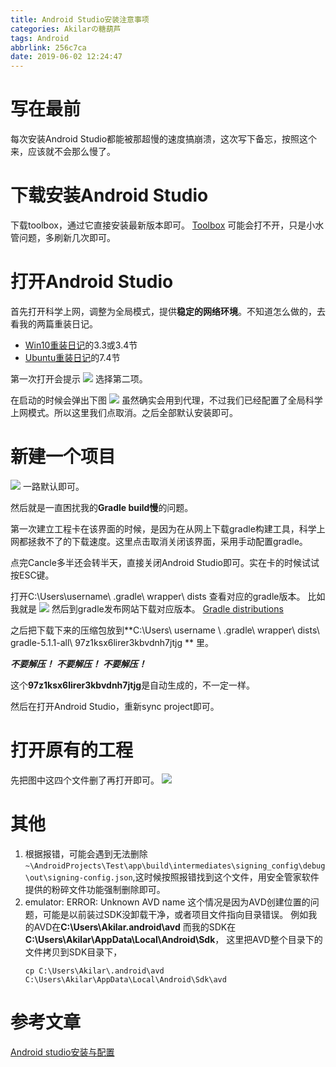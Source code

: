 ```yaml
---
title: Android Studio安装注意事项
categories: Akilarの糖葫芦
tags: Android
abbrlink: 256c7ca
date: 2019-06-02 12:24:47
---
```

# 写在最前
每次安装Android Studio都能被那超慢的速度搞崩溃，这次写下备忘，按照这个来，应该就不会那么慢了。

# 下载安装Android Studio

下载toolbox，通过它直接安装最新版本即可。
[Toolbox](https://www.jetbrains.com/toolbox/app/)
可能会打不开，只是小水管问题，多刷新几次即可。

# 打开Android Studio
首先打开科学上网，调整为全局模式，提供**稳定的网络环境**。不知道怎么做的，去看我的两篇重装日记。
- [Win10重装日记](https://akilarlxh.github.io/post/29cf4234.html)的3.3或3.4节
- [Ubuntu重装日记](https://akilarlxh.github.io/post/2f7e1a55.html)的7.4节


第一次打开会提示
![](http://akilar-1259097125.cos.ap-shanghai.myqcloud.com/Android-Studio%E4%B8%ADgradle-build%E6%85%A2%E8%A7%A3%E5%86%B3%E6%96%B9%E5%BC%8F/20190602123201095.png)
选择第二项。

在启动的时候会弹出下图
![](http://akilar-1259097125.cos.ap-shanghai.myqcloud.com/Android-Studio%E4%B8%ADgradle-build%E6%85%A2%E8%A7%A3%E5%86%B3%E6%96%B9%E5%BC%8F/20190602123257566.png)
虽然确实会用到代理，不过我们已经配置了全局科学上网模式。所以这里我们点取消。之后全部默认安装即可。

# 新建一个项目
![](http://akilar-1259097125.cos.ap-shanghai.myqcloud.com/Android-Studio%E4%B8%ADgradle-build%E6%85%A2%E8%A7%A3%E5%86%B3%E6%96%B9%E5%BC%8F/20190602124410404.png)
一路默认即可。

然后就是一直困扰我的**Gradle build慢**的问题。

第一次建立工程卡在该界面的时候，是因为在从网上下载gradle构建工具，科学上网都拯救不了的下载速度。这里点击取消关闭该界面，采用手动配置gradle。

点完Cancle多半还会转半天，直接关闭Android Studio即可。实在卡的时候试试按ESC键。

打开C:\Users\username\ .gradle\ wrapper\ dists
查看对应的gradle版本。
比如我就是
![](http://akilar-1259097125.cos.ap-shanghai.myqcloud.com/Android-Studio%E4%B8%ADgradle-build%E6%85%A2%E8%A7%A3%E5%86%B3%E6%96%B9%E5%BC%8F/20190602125502131.png)
然后到gradle发布网站下载对应版本。
[Gradle distributions](http://services.gradle.org/distributions/)

之后把下载下来的压缩包放到**C:\Users\ username \ .gradle\ wrapper\ dists\ gradle-5.1.1-all\ 97z1ksx6lirer3kbvdnh7jtjg ** 里。

***不要解压！*** ***不要解压！*** ***不要解压！***

这个**97z1ksx6lirer3kbvdnh7jtjg**是自动生成的，不一定一样。

然后在打开Android Studio，重新sync project即可。

# 打开原有的工程

先把图中这四个文件删了再打开即可。
![](http://akilar-1259097125.cos.ap-shanghai.myqcloud.com/Android-Studio%E4%B8%ADgradle-build%E6%85%A2%E8%A7%A3%E5%86%B3%E6%96%B9%E5%BC%8F/20190602125942731.png)

# 其他

1. 根据报错，可能会遇到无法删除`~\AndroidProjects\Test\app\build\intermediates\signing_config\debug\out\signing-config.json`,这时候按照报错找到这个文件，用安全管家软件提供的粉碎文件功能强制删除即可。
2. emulator: ERROR: Unknown AVD name
   这个情况是因为AVD创建位置的问题，可能是以前装过SDK没卸载干净，或者项目文件指向目录错误。
   例如我的AVD在**C:\Users\Akilar\.android\avd**
   而我的SDK在**C:\Users\Akilar\AppData\Local\Android\Sdk**，
   这里把AVD整个目录下的文件拷贝到SDK目录下，
   ```
   cp C:\Users\Akilar\.android\avd C:\Users\Akilar\AppData\Local\Android\Sdk\avd
   ```

# 参考文章

[Android studio安装与配置](https://www.cnblogs.com/xiadewang/p/7820377.html)
